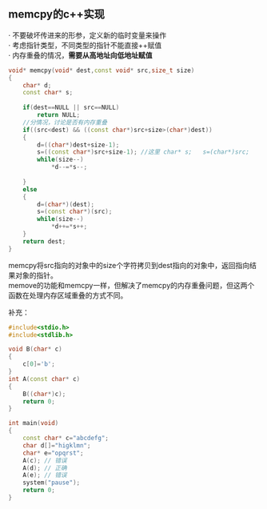 ## memcpy的c++实现

· 不要破坏传进来的形参，定义新的临时变量来操作\
· 考虑指针类型，不同类型的指针不能直接++赋值\
· 内存重叠的情况，**需要从高地址向低地址赋值**

```C++
void* memcpy(void* dest,const void* src,size_t size)
{
    char* d;
    const char* s;
    
    if(dest==NULL || src==NULL)
        return NULL;
    //分情况，讨论是否有内存重叠
    if((src<dest) && ((const char*)src+size>(char*)dest))
    {
        d=((char*)dest+size-1);
        s=((const char*)src+size-1); //这里 char* s;   s=(char*)src;   这里使用了强制类型转换，将const char*转成了char*, 有了强制转换，编译器就不会报错了
        while(size--)
            *d--=*s--;
        
    }
    else
    {
        d=(char*)(dest);
        s=(const char*)(src);
        while(size--)
            *d++=*s++;
    }
    return dest;
}
```
memcpy将src指向的对象中的size个字符拷贝到dest指向的对象中，返回指向结果对象的指针。\
memove的功能和memcpy一样，但解决了memcpy的内存重叠问题，但这两个函数在处理内存区域重叠的方式不同。


补充：

```C++
#include<stdio.h>
#include<stdlib.h>

void B(char* c)
{
    c[0]='b';
}
int A(const char* c)
{
    B((char*)c);
    return 0;
}

int main(void)
{
    const char* c="abcdefg";
    char d[]="higklmn";
    char* e="opqrst";
    A(c); // 错误
    A(d); // 正确
    A(e); // 错误
    system("pause");
    return 0;
}
```
